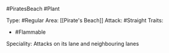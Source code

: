 #PiratesBeach #Plant 

Type: #Regular 
Area: [[Pirate's Beach]]
Attack: #Straight
Traits:
- #Flammable

Speciality: Attacks on its lane and neighbouring lanes